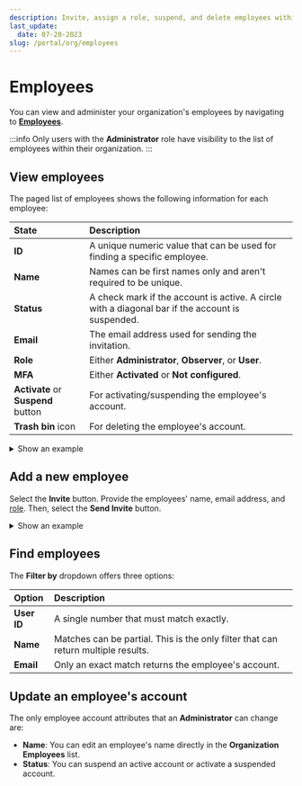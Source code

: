 ```yaml
---
description: Invite, assign a role, suspend, and delete employees within your organization on the emnify Portal
last_update: 
  date: 07-20-2023
slug: /portal/org/employees
---
```


# Employees

You can view and administer your organization's employees by navigating to [**Employees**](https://portal.emnify.com/organisation-settings/users).

:::info
Only users with the **Administrator** role have visibility to the list of employees within their organization.
:::

## View employees

The paged list of employees shows the following information for each employee:

| State            | Description                                      |
|:-----------------|:-------------------------------------------------|
| **ID**      | A unique numeric value that can be used for finding a specific employee.  |
| **Name**      | Names can be first names only and aren't required to be unique.  |
| **Status**      | A check mark if the account is active. A circle with a diagonal bar if the account is suspended.  |
| **Email**      | The email address used for sending the invitation.  |
| **Role**      | Either **Administrator**, **Observer**, or **User**.  |
| **MFA**      | Either **Activated** or **Not configured**.  |
| **Activate** or **Suspend** button     | For activating/suspending the employee's account.  |
| **Trash bin** icon  | For deleting the employee's account.  |

<details className="custom-details-example">
  <summary>Show an example</summary>
    <img
        src={require('./assets/org-user-list.png').default}
        alt=""
    />
</details>

## Add a new employee

Select the **Invite** button.
Provide the employees' name, email address, and [role](/portal/roles).
Then, select the **Send Invite** button.

<details className="custom-details-example">
  <summary>Show an example</summary>
    <img
        src={require('./assets/org-invite-a-colleague.png').default}
        alt=""
    />
</details>

## Find employees

The **Filter by** dropdown offers three options:

| Option           | Description                                             |
|:-----------------|:--------------------------------------------------------|
| **User ID**      | A single number that must match exactly.                |
| **Name**         | Matches can be partial. This is the only filter that can return multiple results.  |
| **Email**        | Only an exact match returns the employee's account. |

## Update an employee's account

The only employee account attributes that an **Administrator** can change are:

- **Name**: You can edit an employee's name directly in the **Organization Employees** list.
- **Status**: You can suspend an active account or activate a suspended account.
